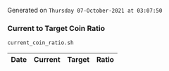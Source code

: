 Generated on `Thursday 07-October-2021 at 03:07:50`

### Current to Target Coin Ratio
`current_coin_ratio.sh`

Date|Current|Target|Ratio
---|---|---|---
